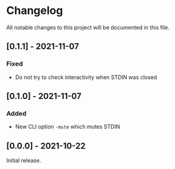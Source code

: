 Changelog
=========

All notable changes to this project will be documented in this file.

[0.1.1] - 2021-11-07
--------------------

### Fixed

- Do not try to check interactivity when STDIN was closed

[0.1.0] - 2021-11-07
--------------------

### Added

- New CLI option `-mute` which mutes STDIN

[0.0.0] - 2021-10-22
--------------------

Initial release.
